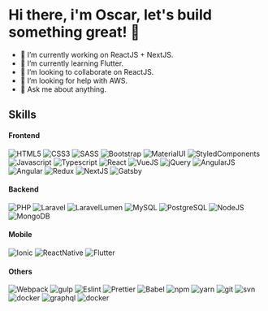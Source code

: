 # Hi there, i'm Oscar, let's build something great! 👋

- 🔭 I’m currently working on ReactJS + NextJS.
- 🌱 I’m currently learning Flutter.
- 👯 I’m looking to collaborate on ReactJS.
- 🤔 I’m looking for help with AWS.
- 💬 Ask me about anything.

## Skills
#### Frontend
![HTML5](https://img.shields.io/static/v1?label&message=HTML5&color=E34F26&style=for-the-badge&logo=html5&logoColor=fff)
![CSS3](https://img.shields.io/static/v1?label&message=css3&color=1572B6&style=for-the-badge&logo=css3&logoColor=fff)
![SASS](https://img.shields.io/static/v1?label&message=sass&color=CC6699&style=for-the-badge&logo=sass&logoColor=fff)
![Bootstrap](https://img.shields.io/static/v1?label&message=bootstrap&color=563D7C&style=for-the-badge&logo=bootstrap&logoColor=fff)
![MaterialUI](https://img.shields.io/static/v1?label&message=Material-ui&color=0081CB&style=for-the-badge&logo=material-ui&logoColor=fff)
![StyledComponents](http://img.shields.io/static/v1?label&message=styled-components&color=b55574&style=for-the-badge&logo=styled-components&logoColor=fff)
![Javascript](https://img.shields.io/static/v1?label&message=Javascript&color=b1a016&style=for-the-badge&logo=javascript&logoColor=fff)
![Typescript](https://img.shields.io/static/v1?label&message=typescript&color=007ACC&style=for-the-badge&logo=typescript&logoColor=fff)
![React](https://img.shields.io/static/v1?label&message=react&color=29a1c2&style=for-the-badge&logo=react&logoColor=fff)
![VueJS](https://img.shields.io/static/v1?label&message=vue&color=46ab7d&style=for-the-badge&logo=vue.js&logoColor=fff)
![jQuery](https://img.shields.io/static/v1?label&message=jquery&color=0769AD&style=for-the-badge&logo=jquery&logoColor=fff)
![AngularJS](https://img.shields.io/static/v1?label&message=angularjs&color=E23237&style=for-the-badge&logo=angularjs&logoColor=fff)
![Angular](https://img.shields.io/static/v1?label&message=angular&color=DD0031&style=for-the-badge&logo=angular&logoColor=fff)
![Redux](https://img.shields.io/static/v1?label&message=redux&color=764ABC&style=for-the-badge&logo=redux&logoColor=fff)
![NextJS](https://img.shields.io/static/v1?label&message=nextjs&color=000&style=for-the-badge&logo=next.js&logoColor=fff)
![Gatsby](https://img.shields.io/static/v1?label&message=gatsby&color=663399&style=for-the-badge&logo=gatsby&logoColor=fff)

#### Backend
![PHP](http://img.shields.io/static/v1?label&message=php&color=777BB4&style=for-the-badge&logo=php&logoColor=fff)
![Laravel](http://img.shields.io/static/v1?label&message=laravel&color=FF2D20&style=for-the-badge&logo=laravel&logoColor=fff)
![LaravelLumen](http://img.shields.io/static/v1?label&message=lumen&color=E74430&style=for-the-badge&logo=lumen&logoColor=fff)
![MySQL](http://img.shields.io/static/v1?label&message=mysql&color=4479A1&style=for-the-badge&logo=mysql&logoColor=fff)
![PostgreSQL](http://img.shields.io/static/v1?label&message=postgresql&color=4479A1&style=for-the-badge&logo=postgresql&logoColor=fff)
![NodeJS](http://img.shields.io/static/v1?label&message=nodejs&color=339933&style=for-the-badge&logo=node.js&logoColor=fff)
![MongoDB](http://img.shields.io/static/v1?label&message=mongodb&color=47A248&style=for-the-badge&logo=mongodb&logoColor=fff)

#### Mobile
![Ionic](http://img.shields.io/static/v1?label&message=ionic&color=3880FF&style=for-the-badge&logo=ionic&logoColor=fff)
![ReactNative](https://img.shields.io/static/v1?label&message=react%20native&color=29a1c2&style=for-the-badge&logo=react&logoColor=fff)
![Flutter](https://img.shields.io/static/v1?label&message=flutter&color=1389fd&style=for-the-badge&logo=react&logoColor=fff)

#### Others
![Webpack](http://img.shields.io/static/v1?label&message=webpack&color=3a93be&style=for-the-badge&logo=webpack&logoColor=fff)
![gulp](http://img.shields.io/static/v1?label&message=gulp&color=CF4647&style=for-the-badge&logo=gulp&logoColor=fff)
![Eslint](http://img.shields.io/static/v1?label&message=eslint&color=4B32C3&style=for-the-badge&logo=eslint&logoColor=fff)
![Prettier](http://img.shields.io/static/v1?label&message=prettier&color=be8109&style=for-the-badge&logo=prettier&logoColor=fff)
![Babel](http://img.shields.io/static/v1?label&message=babel&color=a9962e&style=for-the-badge&logo=babel&logoColor=fff)
![npm](http://img.shields.io/static/v1?label&message=npm&color=CB3837&style=for-the-badge&logo=npm&logoColor=fff)
![yarn](http://img.shields.io/static/v1?label&message=yarn&color=2C8EBB&style=for-the-badge&logo=yarn&logoColor=fff)
![git](http://img.shields.io/static/v1?label&message=git&color=F05032&style=for-the-badge&logo=git&logoColor=fff)
![svn](http://img.shields.io/static/v1?label&message=subversion&color=809CC9&style=for-the-badge&logo=subversion&logoColor=fff)
![docker](http://img.shields.io/static/v1?label&message=docker&color=2496ED&style=for-the-badge&logo=docker&logoColor=fff)
![graphql](http://img.shields.io/static/v1?label&message=graphql&color=E10098&style=for-the-badge&logo=graphql&logoColor=fff)
![docker](http://img.shields.io/static/v1?label&message=apollo%20graphql&color=311C87&style=for-the-badge&logo=apollo%20graphql&logoColor=fff)



